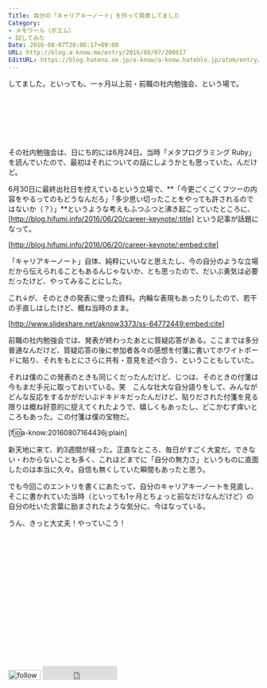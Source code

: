 ```yaml
---
Title: 自分の「キャリアキーノート」を作って発表してました
Category:
- メモワール（ポエム）
- 試してみた
Date: 2016-08-07T20:06:17+09:00
URL: http://blog.a-know.me/entry/2016/08/07/200617
EditURL: https://blog.hatena.ne.jp/a-know/a-know.hateblo.jp/atom/entry/10328749687177775012
---
```


してました。といっても、一ヶ月以上前・前職の社内勉強会、という場で。




<!-- more -->


<script async src="//pagead2.googlesyndication.com/pagead/js/adsbygoogle.js"></script>
<!-- article-top -->
<ins class="adsbygoogle"
     style="display:inline-block;width:728px;height:90px"
     data-ad-client="ca-pub-3463034538369189"
     data-ad-slot="8367620130"></ins>
<script>
(adsbygoogle = window.adsbygoogle || []).push({});
</script>




その社内勉強会は、日にち的には6月24日。当時「メタプログラミング Ruby」を読んでいたので、最初はそれについての話にしようかとも思っていた。んだけど。


6月30日に最終出社日を控えているという立場で、**「今更ごくごくフツーの内容をやるってのもどうなんだろ」「多少思い切ったことをやっても許されるのではないか（？）」**というような考えもふつふつと沸き起こっていたところに、[http://blog.hifumi.info/2016/06/20/career-keynote/:title] という記事が話題になって。




[http://blog.hifumi.info/2016/06/20/career-keynote/:embed:cite]




「キャリアキーノート」自体、純粋にいいなと思えたし、今の自分のような立場だから伝えられることもあるんじゃないか、とも思ったので、だいぶ勇気は必要だったけど、やってみることにした。


これ↓が、そのときの発表に使った資料。内輪な表現もあったりしたので、若干の手直しはしたけど、概ね当時のまま。





[http://www.slideshare.net/aknow3373/ss-64772449:embed:cite]






前職の社内勉強会では、発表が終わったあとに質疑応答がある。ここまでは多分普通なんだけど、質疑応答の後に参加者各々の感想を付箋に書いてホワイトボードに貼り、それをもとにさらに共有・意見を述べ合う、ということもしていた。


それは僕のこの発表のときも同じくだったんだけど、じつは、そのときの付箋は今もまだ手元に取っておいている。笑　こんな壮大な自分語りをして、みんながどんな反応をするかがだいぶドキドキだったんだけど、貼りだされた付箋を見る限りは概ね好意的に捉えてくれたようで、嬉しくもあったし、どこかむず痒いところもあった。この付箋は僕の宝物だ。


[f:id:a-know:20160807164436j:plain]


新天地に来て、約3週間が経った。正直なところ、毎日がすごく大変だ。できない・わからないことも多く、これほどまでに「自分の無力さ」というものに直面したのは本当に久々。自信も無くしていた瞬間もあったと思う。


でも今回このエントリを書くにあたって、自分のキャリアキーノートを見直し、そこに書かれていた当時（といっても1ヶ月とちょっと前なだけなんだけど）の自分の吐いた言葉に励まされたような気分に、今はなっている。


うん、きっと大丈夫！やっていこう！


<script async src="//pagead2.googlesyndication.com/pagead/js/adsbygoogle.js"></script>
<!-- article-bottom2 -->
<ins class="adsbygoogle"
     style="display:inline-block;width:300px;height:250px"
     data-ad-client="ca-pub-3463034538369189"
     data-ad-slot="5274552934"></ins>
<script>
(adsbygoogle = window.adsbygoogle || []).push({});
</script>


<div>
<a href='http://cloud.feedly.com/#subscription%2Ffeed%2Fhttp%3A%2F%2Fblog.a-know.me%2Ffeed'  target='blank'><img id='feedlyFollow' src='http://s3.feedly.com/img/follows/feedly-follow-rectangle-volume-small_2x.png' alt='follow us in feedly' width='65' height='20'></a>

<iframe src="http://blog.hatena.ne.jp/a-know/a-know.hateblo.jp/subscribe/iframe" allowtransparency="true" frameborder="0" scrolling="no" width="150" height="28"></iframe>
</div>
